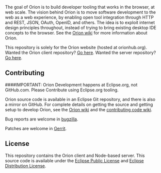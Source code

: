 The goal of Orion is to build developer tooling that works in the browser, at web scale. 
The vision behind Orion is to move software development to the web as a web experience, by 
enabling open tool integration through HTTP and REST, JSON, OAuth, OpenID, and others. 
The idea is to exploit internet design principles throughout, instead of trying to bring 
existing desktop IDE concepts to the browser. See the [Orion wiki](http://wiki.eclipse.org/Orion) for more 
information about Orion.

This repository is solely for the Orion website (hosted at orionhub.org). Wanted the Orion client repository? [Go here](http://git.eclipse.org/c/orion/org.eclipse.orion.client.git/). 
Wanted the server repository? [Go here](http://git.eclipse.org/c/orion/org.eclipse.orion.server.git/).
 
Contributing
------------

####IMPORTANT: Orion Development happens at Eclipse.org, not GitHub.com.  Please Contribute using Eclipse.org tooling.

Orion source code is available in an Eclipse Git repository, and there is also a mirror
on GitHub. For complete details on getting the source and getting setup to develop Orion,
see the [Orion wiki](http://wiki.eclipse.org/Orion/Getting_the_source) and the [contributing code wiki](http://wiki.eclipse.org/Orion/Contributing_Code).

Bug reports are welcome in [bugzilla](https://bugs.eclipse.org/bugs/enter_bug.cgi?product=Orion).

Patches are welcome in [Gerrit](http://wiki.eclipse.org/Gerrit).

License
-------

This repository contains the Orion client and Node-based server. This source code is available
under the [Eclipse Public License](http://www.eclipse.org/legal/epl-v10.html)
and [Eclipse Distribution License](http://www.eclipse.org/org/documents/edl-v10.php).